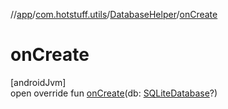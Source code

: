 //[app](../../../index.md)/[com.hotstuff.utils](../index.md)/[DatabaseHelper](index.md)/[onCreate](on-create.md)

# onCreate

[androidJvm]\
open override fun [onCreate](on-create.md)(db: [SQLiteDatabase](https://developer.android.com/reference/kotlin/android/database/sqlite/SQLiteDatabase.html)?)
